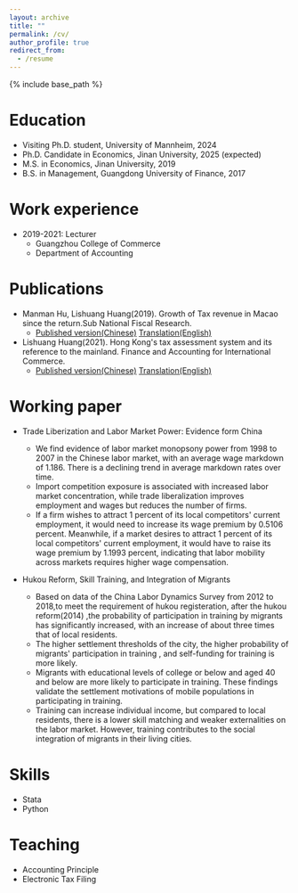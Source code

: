 ```yaml
---
layout: archive
title: ""
permalink: /cv/
author_profile: true
redirect_from:
  - /resume
---
```


{% include base_path %}

Education
======
* Visiting Ph.D. student, University of Mannheim, 2024 
* Ph.D. Candidate in Economics, Jinan University, 2025 (expected)
* M.S. in Economics, Jinan University, 2019
* B.S. in Management, Guangdong University of Finance, 2017

Work experience
======
* 2019-2021: Lecturer
  * Guangzhou College of Commerce
  * Department of Accounting 

Publications
======

* Manman Hu, Lishuang Huang(2019). Growth of Tax revenue in Macao since the return.Sub National Fiscal Research.
  - [Published version(Chinese)](https://lishuanghuang.github.io/assets/Macau.pdf)   [Translation(English)](https://lishuanghuang.github.io/assets/Macau_eng.pdf)
* Lishuang Huang(2021). Hong Kong's tax assessment system and its reference to the mainland. Finance and Accounting for International Commerce.
  - [Published version(Chinese)](https://lishuanghuang.github.io/assets/Hongkong.pdf)   [Translation(English)](https://lishuanghuang.github.io/assets/Hongkong_eng.pdf)

Working paper
======
* Trade Liberization and Labor Market Power: Evidence form China
  - We find evidence of labor market monopsony power from 1998 to 2007 in the Chinese labor market, with an average wage markdown of 1.186. There is a declining trend in average markdown rates over time.
  - Import competition exposure is associated with increased labor market concentration, while trade liberalization improves employment and wages but reduces the number of firms.
  - If a firm wishes to attract 1 percent of its local competitors' current employment, it would need to increase its wage premium by 0.5106 percent. Meanwhile, if a market desires to attract 1 percent of its local competitors' current employment, it would have to raise its wage premium by 1.1993 percent, indicating that labor mobility across markets requires higher wage compensation.

* Hukou Reform, Skill Training, and Integration of Migrants
  * Based on data of the China Labor Dynamics Survey from 2012 to 2018,to meet the requirement of hukou registeration,  after the hukou reform(2014) ,the probability of participation in training by migrants has significantly increased, with an increase of about three times that of local residents.
  * The higher settlement thresholds of the city, the higher probability of migrants' participation in training , and self-funding for training is more likely.
  * Migrants with educational levels of college or below and aged 40 and below are more likely to participate in training. These findings validate the settlement motivations of mobile populations in participating in training.
  * Training can increase individual income, but compared to local residents, there is a  lower skill matching and weaker externalities on the labor market. However, training contributes to the social integration of migrants in their living cities. 
  
Skills
======
* Stata
* Python
  
Teaching
======
* Accounting Principle
* Electronic Tax Filing    
  
